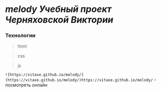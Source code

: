 # _melody Учебный проект Черняховской Виктории_

### Технологии
> html

> css

> js

` ![https://vitaxe.github.io/melody/](https://vitaxe.github.io/melody/)https://vitaxe.github.io/melody/ ` - посмотреть онлайн
